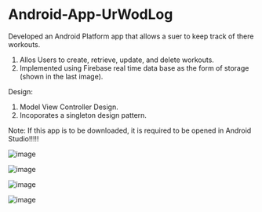 # Android-App-UrWodLog

Developed an Android Platform app that allows a suer to keep track of there workouts.
  1. Allos Users to create, retrieve, update, and delete workouts.
  2. Implemented using Firebase real time data base as the form of storage (shown in the last image). 
  
Design:
  1. Model View Controller Design.
  2. Incoporates a singleton design pattern.
  
Note: If this app is to be downloaded, it is required to be opened in Android Studio!!!!!


![image](https://user-images.githubusercontent.com/51094689/59883923-d70d3580-9373-11e9-99b6-f64d247f05ab.png)



![image](https://user-images.githubusercontent.com/51094689/59883968-fc9a3f00-9373-11e9-9d3f-0e74088576e5.png)



![image](https://user-images.githubusercontent.com/51094689/59884038-3c612680-9374-11e9-8a85-f56e650ff38f.png)


![image](https://user-images.githubusercontent.com/51094689/59884312-2d2ea880-9375-11e9-9699-014068200782.png)
